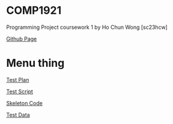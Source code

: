 # COMP1921
Programming Project coursework 1
by Ho Chun Wong [sc23hcw]

[Github Page](https://github.com/hochunwong/COMP1921)

# Menu thing

[Test Plan](testPlan.md)

[Test Script](testScript9000.sh)

[Skeleton Code](maze.c)

[Test Data]()
